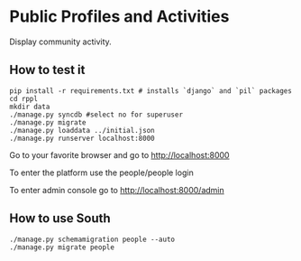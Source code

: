 # Public Profiles and Activities

Display community activity.

## How to test it

    pip install -r requirements.txt # installs `django` and `pil` packages
    cd rppl
    mkdir data
    ./manage.py syncdb #select no for superuser
    ./manage.py migrate
	./manage.py loaddata ../initial.json
    ./manage.py runserver localhost:8000
    
Go to your favorite browser and go to [http://localhost:8000](http://localhost:8000)
    
To enter the platform use the people/people login

To enter admin console go to [http://localhost:8000/admin](http://localhost:8000/admin)

## How to use South

	./manage.py schemamigration people --auto
	./manage.py migrate people
